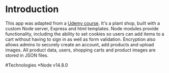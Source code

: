 # Introduction

This app was adapted from a [Udemy course](https://www.udemy.com/course/javascript-beginners-complete-tutorial/). It's a plant shop, built with a custom Node server, Express and html templates. Node modules provide functionality, including the ability to set cookies so users can add items to a cart without having to sign in as well as form validation. Encryption also allows admins to securely create an account, add products and upload images. All product data, users, shopping carts and product images are stored in JSON files.

#Technologies
*Node v14.8.0
